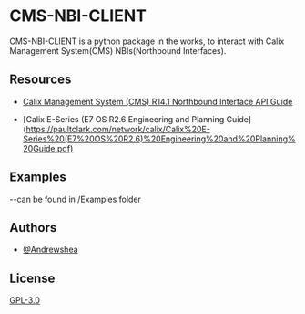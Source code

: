 # CMS-NBI-CLIENT

CMS-NBI-CLIENT is a python package in the works, to interact with Calix Management System(CMS) NBIs(Northbound Interfaces). 


## Resources
 
 - [Calix Management System (CMS) R14.1 Northbound Interface API Guide](https://paultclark.com/network/calix/Calix%20Management%20System%20(CMS)%20R14.1%20Northbound%20Interface%20API%20Guide.pdf)
 
 - [Calix E-Series (E7 OS R2.6 Engineering and Planning Guide]
 (https://paultclark.com/network/calix/Calix%20E-Series%20(E7%20OS%20R2.6)%20Engineering%20and%20Planning%20Guide.pdf)
## Examples
 --can be found in /Examples folder

## Authors

- [@Andrewshea](https://github.com/AndrewSheaM)


## License

[GPL-3.0](https://choosealicense.com/licenses/gpl-3.0/)

